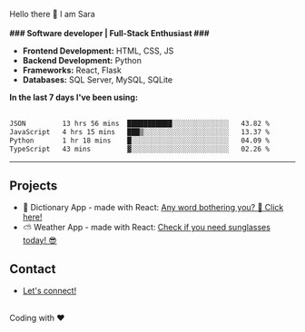 Hello there 👋
I am Sara
<br/>
<br/>
<b>### Software developer | Full-Stack Enthusiast ### </b>
<br/>
<ul>
<li><b>Frontend Development:</b> HTML, CSS, JS</li>
<li><b>Backend Development:</b> Python</li>
<li><b>Frameworks:</b> React, Flask</li>
<li><b>Databases:</b> SQL Server, MySQL, SQLite</li>
</ul>
<b>In the last 7 days I've been using:</b>
<br/>
<br/>
 <!--START_SECTION:waka-->

```txt
JSON         13 hrs 56 mins  ███████████░░░░░░░░░░░░░░   43.82 %
JavaScript   4 hrs 15 mins   ███▒░░░░░░░░░░░░░░░░░░░░░   13.37 %
Python       1 hr 18 mins    █░░░░░░░░░░░░░░░░░░░░░░░░   04.09 %
TypeScript   43 mins         ▓░░░░░░░░░░░░░░░░░░░░░░░░   02.26 %
```

<!--END_SECTION:waka-->
<hr>
<h2>Projects</h2>
<ul>
  <li> 📖 Dictionary App - made with React: <a href='https://github.com/saritamanu/dictionary_project1'>Any word bothering you? 🤔 Click here! </a></li>
  <li> ⛅ Weather App - made with React: <a href='https://github.com/saritamanu/weather-react'>Check if you need sunglasses today! 😎 </a></li>
</ul>

<h2>Contact</h2>
<ul>
  <li><a href='https://www.linkedin.com/in/sara-m-dias/'>Let's connect!</a></li>
</ul>
<br/>
<footer>Coding with ❤️</footer>
